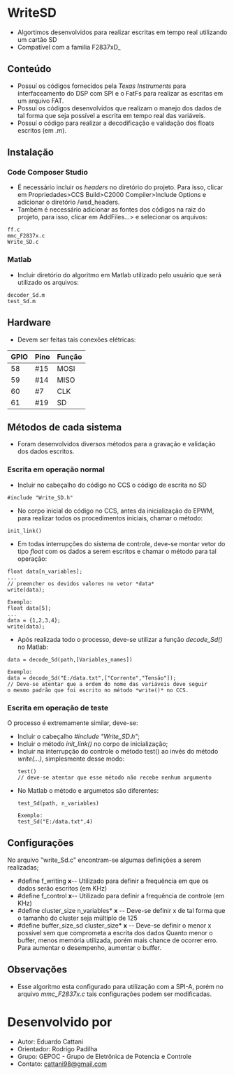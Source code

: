 
# WriteSD

  - Algortimos desenvolvidos para realizar escritas em tempo real utilizando um cartão SD
  - Compatível com a familia F2837xD_

## Conteúdo

  - Possuí os códigos fornecidos pela *Texas Instruments* para interfaceamento do DSP com SPI e o FatFs para realizar as escritas em um arquivo FAT.
  - Possuí os códigos desenvolvidos que realizam o manejo dos dados de tal forma que seja possível a escrita em tempo real das variáveis.
  - Possuí o código para realizar a decodificação e validação dos floats escritos (em .m).

## Instalação

### Code Composer Studio

  - É necessário incluir os *headers* no diretório do projeto. Para isso, clicar em Propriedades>CCS Build>C2000 Compiler>Include Options e adicionar o diretório /wsd_headers.
  - Também é necessário adicionar as fontes dos códigos na raiz do projeto, para isso, clicar em AddFiles...> e selecionar os arquivos: 
```
ff.c 
mmc_F2837x.c
Write_SD.c
```
### Matlab

  - Incluir diretório do algoritmo em Matlab utilizado pelo usuário que será utilizado os arquivos:
  ```
  decoder_Sd.m
  test_Sd.m
  ```
  
## Hardware
  - Devem ser feitas tais conexões elétricas:
  
  GPIO | Pino   | Função
  ---- | ------ | -------
  58   | #15    | MOSI
  59   | #14    | MISO
  60   | #7     | CLK
  61   | #19    | SD

## Métodos de cada sistema

  - Foram desenvolvidos diversos métodos para a gravação e validação dos dados escritos.
  
  ### Escrita em operação normal
  - Incluir no cabeçalho do código no CCS o código de escrita no SD
  ```
  #include "Write_SD.h"
  ```
  - No corpo inicial do código no CCS, antes da inicialização do EPWM, para realizar todos os procedimentos iniciais, chamar o método:
  ```
  init_link()
  ```
  - Em todas interrupções do sistema de controle, deve-se montar vetor do tipo *float* com os dados a serem escritos e chamar o método para tal operação:
  ```
  float data[n_variables];
  ...
  // preencher os devidos valores no vetor *data*
  write(data); 
  
  Exemplo:
  float data[5];
  ...
  data = {1,2,3,4};
  write(data);
  ```
  - Após realizada todo o processo, deve-se utilizar a função *decode_Sd()* no Matlab:
  ```
  data = decode_Sd(path,[Variables_names])
  
  Exemplo:
  data = decode_Sd("E:/data.txt",["Corrente","Tensão"]);
  // Deve-se atentar que a ordem do nome das variáveis deve seguir 
  o mesmo padrão que foi escrito no método *write()* no CCS.
  ```
### Escrita em operação de teste
  O processo é extremamente similar, deve-se:
  - Incluir o cabeçalho *#include "Write_SD.h"*;
  - Incluir o método *init_link()* no corpo de inicialização;
  - Incluir na interrupção do controle o método test() ao invés do método *write(...)*, simplesmente desse modo:
    ```
    test()
    // deve-se atentar que esse método não recebe nenhum argumento
    ```
  - No Matlab o método e argumetos são diferentes:
    ```
    test_Sd(path, n_variables)
    
    Exemplo:
    test_Sd("E:/data.txt",4)
    ```
## Configurações
No arquivo "write_Sd.c" encontram-se algumas definições a serem realizadas;
- #define f_writing **x**-- Utilizado para definir a frequência em que os dados serão escritos (em KHz)
- #define f_control **x**-- Utilizado para definir a frequência de controle (em KHz)
- #define cluster_size n_variables* **x** -- Deve-se definir x de tal forma que o tamanho do cluster seja múltiplo de 125
- #define buffer_size_sd cluster_size* **x** -- Deve-se definir o menor x possível sem que comprometa a escrita dos dados
Quanto menor o buffer, menos memória utilizada, porém mais chance de ocorrer erro. Para aumentar o desempenho, aumentar o buffer.


## Observações

- Esse algoritmo esta configurado para utilização com a SPI-A, porém no arquivo *mmc_F2837x.c* tais configurações podem ser modificadas.

# Desenvolvido por

 - Autor: Eduardo Cattani
 - Orientador: Rodrigo Padilha
 - Grupo: GEPOC - Grupo de Eletrônica de Potencia e Controle
 - Contato: cattani98@gmail.com

